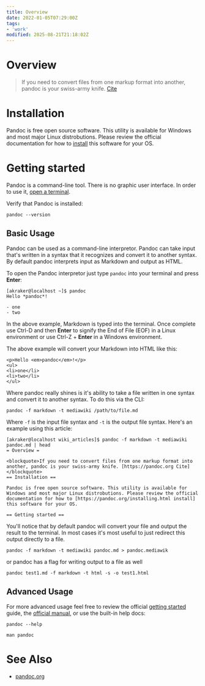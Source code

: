 ```yaml
---
title: Overview
date: 2022-01-05T07:29:00Z
tags:
- 'work'
modified: 2025-08-21T21:18:02Z
---
```


# Overview

> If you need to convert files from one markup format into another, pandoc is
> your swiss-army knife. [Cite](https://pandoc.org)

# Installation

Pandoc is free open source software. This utility is available for Windows and
most major Linux distrobutions. Please review the official documentation for how
to [install](https://pandoc.org/installing.html) this software for your OS.

# Getting started

Pandoc is a command-line tool. There is no graphic user interface. In order to
use it, [open a
terminal](https://pandoc.org/getting-started.html#step-2-open-a-terminal).

Verify that Pandoc is installed:

```
pandoc --version
```

## Basic Usage

Pandoc can be used as a command-line interpretor.  Pandoc can take input that's
written in a syntax that it recognizes and convert it to another syntax.  By
default pandoc interprets input as Markdown and output as HTML.

To open the Pandoc interpretor just type `pandoc` into your terminal and press
**Enter**:

```
[akraker@localhost ~]$ pandoc
Hello *pandoc*!

- one
- two
```

In the above example, Markdown is typed into the terminal. Once complete use
Ctrl-D and then **Enter** to signify the End of File (EOF) in a Linux
environment or use Ctrl-Z + **Enter** in a Windows environment.

The above example will convert your Markdown into HTML like this:

```
<p>Hello <em>pandoc</em>!</p>
<ul>
<li>one</li>
<li>two</li>
</ul>
```

Where pandoc really shines is it's ability to take a file written in one syntax
and convert it to another syntax. To do this via the CLI:

```
pandoc -f markdown -t mediawiki /path/to/file.md
```

Where `-f` is the input file syntax and `-t` is the output file syntax. Here's
an example using this article:

```
[akraker@localhost wiki_articles]$ pandoc -f markdown -t mediawiki pandoc.md | head
= Overview =

<blockquote>If you need to convert files from one markup format into another, pandoc is your swiss-army knife. [https://pandoc.org Cite]
</blockquote>
== Installation ==

Pandoc is free open source software. This utility is available for Windows and most major Linux distrobutions. Please review the official documentation for how to [https://pandoc.org/installing.html install] this software for your OS.

== Getting started ==
```

You'll notice that by default pandoc will convert your file and output the
result to the terminal. In most cases it's most useful to just redirect this
output directly to a file.

```
pandoc -f markdown -t mediawiki pandoc.md > pandoc.mediawik
```

or pandoc has a flag for writing output to a file as well

```
pandoc test1.md -f markdown -t html -s -o test1.html
```

## Advanced Usage

For more advanced usage feel free to review the official [getting
started](https://pandoc.org/getting-started.html#step-2-open-a-terminal) guide,
the [official manual](https://pandoc.org/MANUAL.html), or use the built-in help
docs:

```
pandoc --help
```

```
man pandoc
```

# See Also

* [pandoc.org](https://pandoc.org)
